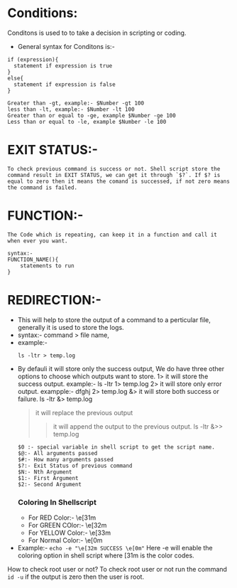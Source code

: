 # Conditions:
Conditons is used to to take a decision in scripting or coding.

* General syntax for Conditons is:-
```
if (expression){
  statement if expression is true
} 
else{
  statement if expression is false
}
```
```
Greater than -gt, example:- $Number -gt 100
less than -lt, example:- $Number -lt 100
Greater than or equal to -ge, example $Number -ge 100
Less than or equal to -le, example $Number -le 100
```
# EXIT STATUS:-
    To check previous command is success or not. Shell script store the command result in EXIT STATUS, we can get it through `$?`. If $? is equal to zero then it means the comand is successed, if not zero means the command is failed.
# FUNCTION:-
    The Code which is repeating, can keep it in a function and call it when ever you want.
```
syntax:-
FUNCTION_NAME(){
    statements to run
}
```
# REDIRECTION:- 
* This will help to store the output of a command to a perticular file, generally it is used to store the logs.
* syntax:- command > file name, 
* example:- 
    ```
    ls -ltr > temp.log
    ```
* By defauli it will store only the success output, We do have three other options to choose which outputs want to store.
  1> it will store the success output. example:- ls -ltr 1> temp.log
  2> it will store only error output. exampple:- dfghj 2> temp.log
  &> it will store both success or failure. ls -ltr &> temp.log
  > it will replace the previous output
  >> it will append the output to the previous output. ls -ltr &>> temp.log
  ```
  $0 :- special variable in shell script to get the script name.
  $@:- All arguments passed
  $#:- How many arguments passed
  $?:- Exit Status of previous command
  $N:- Nth Argument
  $1:- First Argument
  $2:- Second Argument

  ```
  ### Coloring In Shellscript
  * For RED Color:- \e[31m
  * For GREEN COlor:- \e[32m
  * For YELLOW Color:- \e[33m
  * For Normal Color:- \e[0m
* Example:- `echo -e "\e[32m SUCCESS \e[0m"`
Here -e will enable the coloring option in shell script where [31m is the color codes.

How to check root user or not? 
To check root user or not run the command `id -u` if the output is zero then the user is root. 


